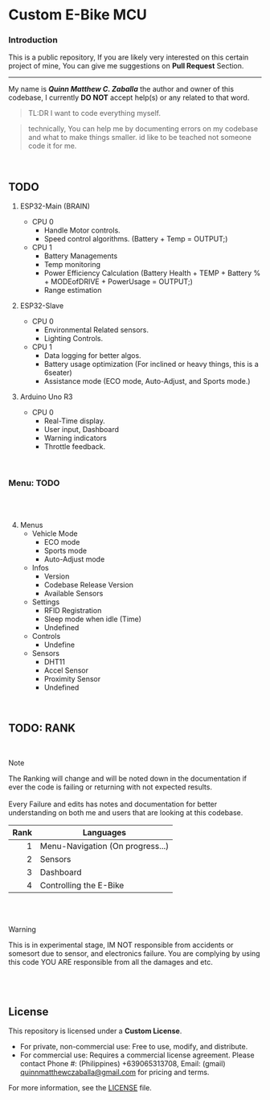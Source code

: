 # Custom E-Bike MCU
### Introduction
This is a public repository, If you are likely very interested on this certain project of mine, You can give me suggestions on **Pull Request** Section.

---
My name is **_Quinn Matthew C. Zaballa_** the author and owner of this codebase, I currently **DO NOT** accept help(s) or any related to that word. 
> TL:DR I want to code everything myself.

> technically, You can help me by documenting errors on my codebase and what to make things smaller. id like to be teached not someone code it for me.<br />
<br/>

## TODO

1. ESP32-Main (BRAIN)
   - CPU 0
     - Handle Motor controls.
     - Speed control algorithms. (Battery + Temp = OUTPUT;)
   - CPU 1
     - Battery Managements
     - Temp monitoring
     - Power Efficiency Calculation (Battery Health + TEMP + Battery % + MODEofDRIVE + PowerUsage = OUTPUT;)
     - Range estimation
    
2. ESP32-Slave
   - CPU 0
     - Environmental Related sensors.
     - Lighting Controls.
    - CPU 1
      - Data logging for better algos.
      - Battery usage optimization (For inclined or heavy things, this is a 6seater)
      - Assistance mode (ECO mode, Auto-Adjust, and Sports mode.)
     
3. Arduino Uno R3
   - CPU 0
     - Real-Time display.
     - User input, Dashboard
     - Warning indicators
     - Throttle feedback.
<br/>

### Menu: TODO
<br/><br/>

4. Menus
   - Vehicle Mode
     - ECO mode
     - Sports mode
     - Auto-Adjust mode
   - Infos
     - Version
     - Codebase Release Version
     - Available Sensors 
   - Settings
     - RFID Registration
     - Sleep mode when idle (Time)
     - Undefined
   - Controls
     - Undefine
   - Sensors
     - DHT11
     - Accel Sensor
     - Proximity Sensor
     - Undefined

<br/>


## TODO: RANK
<br/>

> [!NOTE]
> The Ranking will change and will be noted down in the documentation if ever the code is failing or returning with not expected results.<br/><br/>
> Every Failure and edits has notes and documentation for better understanding on both me and users that are looking at this codebase.

| Rank | Languages |
|-----:|-----------|
|     1| Menu-Navigation (On progress...)|
|     2| Sensors   |
|     3| Dashboard          |
|     4| Controlling the E-Bike   |

<br/><br/>

> [!WARNING]
> This is in experimental stage, IM NOT responsible from accidents or somesort due to sensor, and electronics failure. You are complying by using this code YOU ARE responsible from all the damages and etc.

<br/><br/>





## License

This repository is licensed under a **Custom License**.

- For private, non-commercial use: Free to use, modify, and distribute.
- For commercial use: Requires a commercial license agreement. Please contact Phone #: (Philippines) +639065313708, Email: (gmail) quinnmatthewczaballa@gmail.com for pricing and terms.

For more information, see the [LICENSE](./LICENSE) file.

